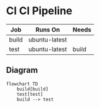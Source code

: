 # CI CI Pipeline

| Job | Runs On | Needs |
|-----|---------|-------|
| build | ubuntu-latest |  |
| test | ubuntu-latest | build |

## Diagram
```mermaid
flowchart TD
    build[build]
    test[test]
    build --> test

```
